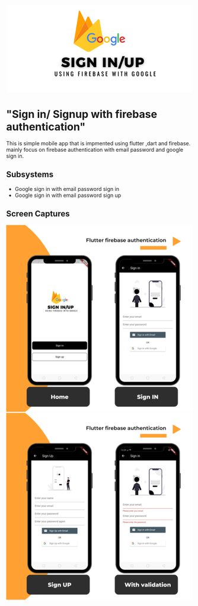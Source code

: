 <div style="text-align:center"><img src="./assets/Screens/logolandscape.png"></div>

# "Sign in/ Signup with firebase authentication" 

This is simple mobile app that is impmented using flutter ,dart and firebase. mainly focus on firebase authentication with email password and google sign in. 

## Subsystems
- Google sign in with email password sign in
- Google sign in with email password sign up

## Screen Captures
<div style="text-align:center"><img src="./assets/Screens/Music App Instagram Post.png" /></div>
<div style="text-align:center"><img src="./assets/Screens/Music App Instagram Post (1).png" /></div>

